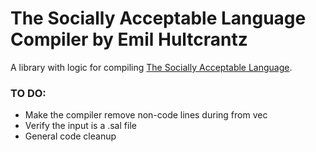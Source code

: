 # The Socially Acceptable Language Compiler by Emil Hultcrantz

A library with logic for compiling [The Socially Acceptable Language]().

### TO DO:

* Make the compiler remove non-code lines during from vec
* Verify the input is a .sal file
* General code cleanup